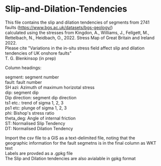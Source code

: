 # Slip-and-Dilation-Tendencies
This file contains the slip and dilation tendencies of segments from 2741 faults (https://www.bgs.ac.uk/datasets/bgs-geology/) <br>
calculated using the stresses from Kingdon, A., Williams, J., Fellgett, M., Rettelbach, N., Heidbach, O., 2022. Stress Map of Great Britain and Ireland 2022.<br>
Please cite "Variations in the in-situ stress field affect slip and dilation tendencies of UK onshore faults"<br>
T. G. Blenkinsop (in prep)<br>

Column headings:

segment: segment number<br>
fault: fault number<br>
SH azi: Azimuth of maximum horizotal stress<br>
dip: segment dip<br>
Dip direction: segment dip direction<br>
ts1 etc.: trend of sigma 1, 2, 3<br>
ps1 etc: plunge of sigma 1, 2, 3<br>
phi: Bishop's stress ratio<br>
theta_deg: Angle of internal friction<br>
ST: Normalised Slip Tendency<br>
DT: Normalised Dilation Tendency<br>

Import the csv file to a GIS as a text-delimited file, noting that the geographic information for the fault segmetns is in the final column as WKT text<br>
Labels are provded as a .gpkg file<br>
The Slip and Dilation tendencies are also avialable in gpkg format<br>

